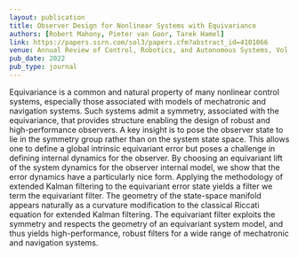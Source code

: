 ```yaml
---
layout: publication
title: Observer Design for Nonlinear Systems with Equivariance
authors: [Robert Mahony, Pieter van Goor, Tarek Hamel]
link: https://papers.ssrn.com/sol3/papers.cfm?abstract_id=4101066
venue: Annual Review of Control, Robotics, and Autonomous Systems, Vol. 5
pub_date: 2022
pub_type: journal
---
```


Equivariance is a common and natural property of many nonlinear control systems, especially those associated with models of mechatronic and navigation systems. Such systems admit a symmetry, associated with the equivariance, that provides structure enabling the design of robust and high-performance observers. A key insight is to pose the observer state to lie in the symmetry group rather than on the system state space. This allows one to define a global intrinsic equivariant error but poses a challenge in defining internal dynamics for the observer. By choosing an equivariant lift of the system dynamics for the observer internal model, we show that the error dynamics have a particularly nice form. Applying the methodology of extended Kalman filtering to the equivariant error state yields a filter we term the equivariant filter. The geometry of the state-space manifold appears naturally as a curvature modification to the classical Riccati equation for extended Kalman filtering. The equivariant filter exploits the symmetry and respects the geometry of an equivariant system model, and thus yields high-performance, robust filters for a wide range of mechatronic and navigation systems. 
